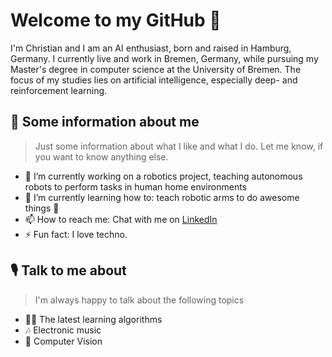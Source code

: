 # Welcome to my GitHub 👋

I'm Christian and I am an AI enthusiast, born and raised in Hamburg, Germany. I currently live and work in Bremen, Germany, while pursuing my Master's degree in computer science at the University of Bremen. The focus of my studies lies on artificial intelligence, especially deep- and reinforcement learning.


## 👱‍ Some information about me 

> Just some information about what I like and what I do. Let me know, if you want to know anything else.
> 
- 🔭 I’m currently working on a robotics project, teaching autonomous robots to perform tasks in human home environments
- 🌱 I’m currently learning how to: teach robotic arms to do awesome things 🦾
- 📫 How to reach me: Chat with me on [LinkedIn](https://www.linkedin.com/in/lheinbokel/)
- ⚡ Fun fact: I love techno.

## 🎙️ Talk to me about

> I'm always happy to talk about the following topics

- 🙇‍♂️ The latest learning algorithms
- 🎶 Electronic music
- 🌆 Computer Vision
